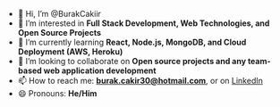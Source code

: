 - 👋 Hi, I’m @BurakCakiir
- 👀 I’m interested in **Full Stack Development, Web Technologies, and Open Source Projects**
- 🌱 I’m currently learning **React, Node.js, MongoDB, and Cloud Deployment (AWS, Heroku)**
- 💞️ I’m looking to collaborate on **Open source projects and any team-based web application development**
- 📫 How to reach me: **burak.cakir30@hotmail.com**, or on [LinkedIn](https://www.linkedin.com/in/burak-%C3%A7ak%C4%B1r-a409a0285/)
- 😄 Pronouns: **He/Him**
